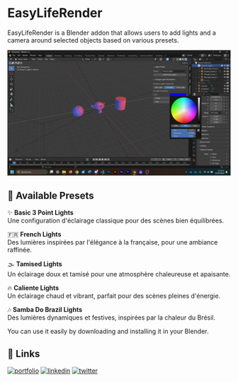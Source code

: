 # EasyLifeRender

EasyLifeRender is a Blender addon that allows users to add lights and a camera around selected objects based on various presets.

[![EasyLifeRender Video Example](./src/EasyLifeRenderCapture.webp)](https://joudcazeaux.fr/joucaz/Creations/Script/EasyLifeRender/EasyLifeRenderVideo.mp4)

## 🎨 Available Presets

✨ **Basic 3 Point Lights**  
Une configuration d'éclairage classique pour des scènes bien équilibrées.

🇫🇷 **French Lights**  
Des lumières inspirées par l'élégance à la française, pour une ambiance raffinée.

🌫️ **Tamised Lights**  
Un éclairage doux et tamisé pour une atmosphère chaleureuse et apaisante.

🔥 **Caliente Lights**  
Un éclairage chaud et vibrant, parfait pour des scènes pleines d'énergie.

🎶 **Samba Do Brazil Lights**  
Des lumières dynamiques et festives, inspirées par la chaleur du Brésil.

You can use it easily by downloading and installing it in your Blender.
## 🔗 Links
[![portfolio](https://img.shields.io/badge/my_portfolio-000?style=for-the-badge&logo=ko-fi&logoColor=white)](https://joudcazeaux.fr)
[![linkedin](https://img.shields.io/badge/linkedin-0A66C2?style=for-the-badge&logo=linkedin&logoColor=white)](https://www.linkedin.com/in/joudcazeaux/)
[![twitter](https://img.shields.io/badge/twitter-1DA1F2?style=for-the-badge&logo=twitter&logoColor=white)](https://twitter.com/JoucazJC)

